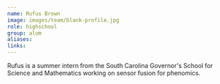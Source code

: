 ```yaml
---
name: Rufus Brown
image: images/team/blank-profile.jpg
role: highschool
group: alum
aliases:
links:
---
```


Rufus is a summer intern from the South Carolina Governor's School for Science and Mathematics working on sensor fusion for phenomics.
